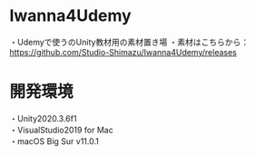 # Iwanna4Udemy
・Udemyで使うのUnity教材用の素材置き場
・素材はこちらから：https://github.com/Studio-Shimazu/Iwanna4Udemy/releases

# 開発環境
・Unity2020.3.6f1  
・VisualStudio2019 for Mac  
・macOS Big Sur v11.0.1  
